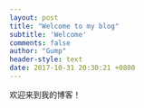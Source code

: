 ```yaml
---
layout: post
title: "Welcome to my blog"
subtitle: 'Welcome'
comments: false
author: "Gump"
header-style: text
date: 2017-10-31 20:30:21 +0800
---
```


欢迎来到我的博客！
